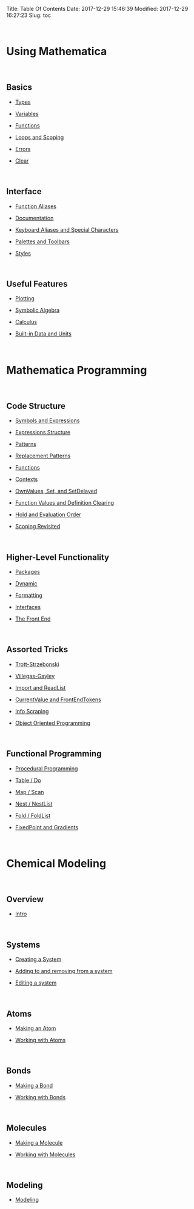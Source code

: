 Title: Table Of Contents
Date: 2017-12-29 15:46:39
Modified: 2017-12-29 16:27:23
Slug: toc

<a id="using-mathematica" style="width:0;height:0;margin:0;padding:0;">&zwnj;</a>

# Using Mathematica

<a id="basics" style="width:0;height:0;margin:0;padding:0;">&zwnj;</a>

## Basics

* [Types](../using-mathematica/basics/types.html)

* [Variables](../using-mathematica/basics/variables.html)

* [Functions](../using-mathematica/basics/functions.html)

* [Loops and Scoping](../using-mathematica/basics/loops-and-scoping.html)

* [Errors](../using-mathematica/basics/errors.html)

* [Clear](../using-mathematica/basics/clear.html)

<a id="interface" style="width:0;height:0;margin:0;padding:0;">&zwnj;</a>

## Interface

* [Function Aliases](../using-mathematica/interface/function-aliases.html)

* [Documentation](../using-mathematica/interface/documentation.html)

* [Keyboard Aliases and Special Characters](../using-mathematica/interface/keyboard-aliases-and-special-characters.html)

* [Palettes and Toolbars](../using-mathematica/interface/palettes-and-toolbars.html)

* [Styles](../using-mathematica/interface/styles.html)

<a id="useful-features" style="width:0;height:0;margin:0;padding:0;">&zwnj;</a>

## Useful Features

* [Plotting](../using-mathematica/useful-features/plotting.html)

* [Symbolic Algebra](../using-mathematica/useful-features/symbolic-algebra.html)

* [Calculus](../using-mathematica/useful-features/calculus.html)

* [Built-in Data and Units](../using-mathematica/useful-features/builtin-data-and-units.html)

<a id="mathematica-programming" style="width:0;height:0;margin:0;padding:0;">&zwnj;</a>

# Mathematica Programming

<a id="code-structure" style="width:0;height:0;margin:0;padding:0;">&zwnj;</a>

## Code Structure

* [Symbols and Expressions](../mathematica-programming/code-structure/symbols-and-expressions.html)

* [Expressions Structure](../mathematica-programming/code-structure/expressions-structure.html)

* [Patterns](../mathematica-programming/code-structure/patterns.html)

* [Replacement Patterns](../mathematica-programming/code-structure/replacement-patterns.html)

* [Functions](../mathematica-programming/code-structure/functions.html)

* [Contexts](../mathematica-programming/code-structure/contexts.html)

* [OwnValues, Set, and SetDelayed](../mathematica-programming/code-structure/ownvalues-set-and-setdelayed.html)

* [Function Values and Definition Clearing](../mathematica-programming/code-structure/function-values-and-definition-clearing-.html)

* [Hold and Evaluation Order](../mathematica-programming/code-structure/hold-and-evaluation-order.html)

* [Scoping Revisited](../mathematica-programming/code-structure/scoping-revisited.html)

<a id="higherlevel-functionality" style="width:0;height:0;margin:0;padding:0;">&zwnj;</a>

## Higher-Level Functionality

* [Packages](../mathematica-programming/higher-level-functionality/packages.html)

* [Dynamic](../mathematica-programming/higher-level-functionality/dynamic.html)

* [Formatting](../mathematica-programming/higher-level-functionality/formatting.html)

* [Interfaces](../mathematica-programming/higher-level-functionality/interfaces.html)

* [The Front End](../mathematica-programming/higher-level-functionality/the-front-end.html)

<a id="assorted-tricks" style="width:0;height:0;margin:0;padding:0;">&zwnj;</a>

## Assorted Tricks

* [Trott-Strzebonski](../mathematica-programming/assorted-tricks/trottstrzebonski.html)

* [Villegas-Gayley](../mathematica-programming/assorted-tricks/villegasgayley.html)

* [Import and ReadList](../mathematica-programming/assorted-tricks/import-and-readlist.html)

* [CurrentValue and FrontEndTokens](../mathematica-programming/assorted-tricks/currentvalue-and-frontendtokens.html)

* [Info Scraping](../mathematica-programming/assorted-tricks/info-scraping.html)

* [Object Oriented Programming](../mathematica-programming/assorted-tricks/object-oriented-programming.html)

<a id="functional-programming" style="width:0;height:0;margin:0;padding:0;">&zwnj;</a>

## Functional Programming

* [Procedural Programming](../mathematica-programming/functional-programming/procedural-programming.html)

* [Table / Do](../mathematica-programming/functional-programming/table--do.html)

* [Map / Scan](../mathematica-programming/functional-programming/map--scan.html)

* [Nest / NestList](../mathematica-programming/functional-programming/nest--nestlist.html)

* [Fold / FoldList](../mathematica-programming/functional-programming/fold--foldlist.html)

* [FixedPoint and Gradients](../mathematica-programming/functional-programming/fixedpoint-and-gradients.html)

<a id="chemical-modeling" style="width:0;height:0;margin:0;padding:0;">&zwnj;</a>

# Chemical Modeling

<a id="overview" style="width:0;height:0;margin:0;padding:0;">&zwnj;</a>

## Overview

* [Intro](../chemical-modeling/overview/intro.html)

<a id="systems" style="width:0;height:0;margin:0;padding:0;">&zwnj;</a>

## Systems

* [Creating a System](../chemical-modeling/systems/creating-a-system.html)

* [Adding to and removing from a system](../chemical-modeling/systems/adding-to-and-removing-from-a-system.html)

* [Editing a system](../chemical-modeling/systems/editing-a-system.html)

<a id="atoms" style="width:0;height:0;margin:0;padding:0;">&zwnj;</a>

## Atoms

* [Making an Atom](../chemical-modeling/atoms/making-an-atom.html)

* [Working with Atoms](../chemical-modeling/atoms/working-with-atoms.html)

<a id="bonds" style="width:0;height:0;margin:0;padding:0;">&zwnj;</a>

## Bonds

* [Making a Bond](../chemical-modeling/bonds/making-a-bond.html)

* [Working with Bonds](../chemical-modeling/bonds/working-with-bonds.html)

<a id="molecules" style="width:0;height:0;margin:0;padding:0;">&zwnj;</a>

## Molecules

* [Making a Molecule](../chemical-modeling/molecules/making-a-molecule.html)

* [Working with Molecules](../chemical-modeling/molecules/working-with-molecules.html)

<a id="modeling" style="width:0;height:0;margin:0;padding:0;">&zwnj;</a>

## Modeling

* [Modeling](../chemical-modeling/modeling/modeling.html)